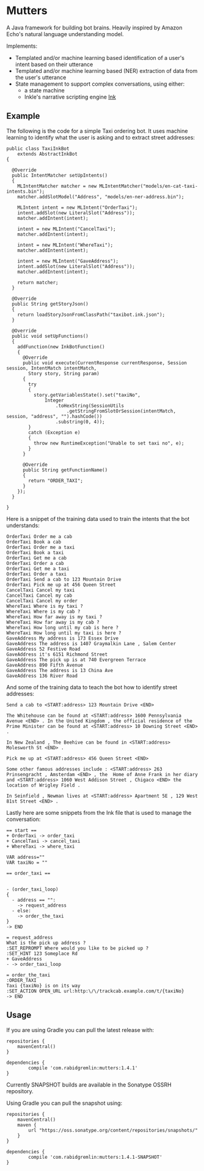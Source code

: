 # Mutters
A Java framework for building bot brains. Heavily inspired by Amazon Echo's natural language understanding model.  

Implements:

* Templated and/or machine learning based identification of a user's intent based on their utterance
* Templated and/or machine learning based (NER) extraction of data from the user's utterance
* State management to support complex conversations, using either:
  * a state machine
  * Inkle's narrative scripting engine [Ink](http://www.inklestudios.com/ink/)
  
## Example
The following is the code for a simple Taxi ordering bot. It uses machine learning to identify what the user is asking and to extract street 
addresses:

```
public class TaxiInkBot
    extends AbstractInkBot
{

  @Override
  public IntentMatcher setUpIntents()
  {
    MLIntentMatcher matcher = new MLIntentMatcher("models/en-cat-taxi-intents.bin");
    matcher.addSlotModel("Address", "models/en-ner-address.bin");

    MLIntent intent = new MLIntent("OrderTaxi");
    intent.addSlot(new LiteralSlot("Address"));
    matcher.addIntent(intent);

    intent = new MLIntent("CancelTaxi");
    matcher.addIntent(intent);

    intent = new MLIntent("WhereTaxi");
    matcher.addIntent(intent);

    intent = new MLIntent("GaveAddress");
    intent.addSlot(new LiteralSlot("Address"));
    matcher.addIntent(intent);

    return matcher;
  }

  @Override
  public String getStoryJson()
  {
    return loadStoryJsonFromClassPath("taxibot.ink.json");
  }

  @Override
  public void setUpFunctions()
  {
    addFunction(new InkBotFunction()
    {
      @Override
      public void execute(CurrentResponse currentResponse, Session session, IntentMatch intentMatch,
        Story story, String param)
      {
        try
        {
          story.getVariablesState().set("taxiNo",
              Integer
                  .toHexString(SessionUtils
                      .getStringFromSlotOrSession(intentMatch, session, "address", "").hashCode())
                  .substring(0, 4));
        }
        catch (Exception e)
        {
          throw new RuntimeException("Unable to set taxi no", e);
        }
      }

      @Override
      public String getFunctionName()
      {
        return "ORDER_TAXI";
      }
    });
  }

}
```

Here is a snippet of the training data used to train the intents that the bot understands:

```
OrderTaxi Order me a cab
OrderTaxi Book a cab
OrderTaxi Order me a taxi
OrderTaxi Book a taxi
OrderTaxi Get me a cab
OrderTaxi Order a cab
OrderTaxi Get me a taxi
OrderTaxi Order a taxi
OrderTaxi Send a cab to 123 Mountain Drive
OrderTaxi Pick me up at 456 Queen Street
CancelTaxi Cancel my taxi
CancelTaxi Cancel my cab
CancelTaxi Cancel my order
WhereTaxi Where is my taxi ?
WhereTaxi Where is my cab ?
WhereTaxi How far away is my taxi ?
WhereTaxi How far away is my cab ?
WhereTaxi How long until my cab is here ?
WhereTaxi How long until my taxi is here ?
GaveAddress My address is 173 Essex Drive
GaveAddress The address is 1407 Graymalkin Lane , Salem Center
GaveAddress 52 Festive Road
GaveAddress it's 6151 Richmond Street
GaveAddress The pick up is at 740 Evergreen Terrace 
GaveAddress 890 Fifth Avenue
GaveAddress The address is 13 China Ave
GaveAddress 136 River Road
```

And some of the training data to teach the bot how to identify street addresses:

```
Send a cab to <START:address> 123 Mountain Drive <END>

The Whitehouse can be found at <START:address> 1600 Pennsylvania Avenue <END> . In the United Kingdom , the official residence of the Prime Minister can be found at <START:address> 10 Downing Street <END> .

In New Zealand , The Beehive can be found in <START:address> Molesworth St <END> .

Pick me up at <START:address> 456 Queen Street <END>

Some other famous addresses include : <START:address> 263 Prinsengracht , Amsterdam <END> , the  Home of Anne Frank in her diary and <START:address> 1060 West Addison Street , Chigaco <END> the location of Wrigley Field .

In Seinfield , Newman lives at <START:address> Apartment 5E , 129 West 81st Street <END> .
```

Lastly here are some snippets from the Ink file that is used to manage the conversation:

```
== start ==
+ OrderTaxi -> order_taxi
+ CancelTaxi -> cancel_taxi
+ WhereTaxi -> where_taxi

VAR address=""
VAR taxiNo = ""

== order_taxi ==


- (order_taxi_loop)
{
  - address == "":
    -> request_address
  - else:
    -> order_the_taxi
}
-> END

= request_address
What is the pick up address ?
:SET_REPROMPT Where would you like to be picked up ?
:SET_HINT 123 Someplace Rd
+ GaveAddress
- -> order_taxi_loop
  
= order_the_taxi  
:ORDER_TAXI
Taxi {taxiNo} is on its way
:SET_ACTION OPEN_URL url:http:\/\/trackcab.example.com/t/{taxiNo} 
-> END 
```

## Usage
If you are using Gradle you can pull the latest release with:

```
repositories {
    mavenCentral()    
}

dependencies {
        compile 'com.rabidgremlin:mutters:1.4.1'
}
```


Currently SNAPSHOT builds are available in the Sonatype OSSRH repository. 

Using Gradle you can pull the snapshot using:

```
repositories {
    mavenCentral()    
    maven {
        url "https://oss.sonatype.org/content/repositories/snapshots/"
    }
}

dependencies {
        compile 'com.rabidgremlin:mutters:1.4.1-SNAPSHOT'
}        
```

